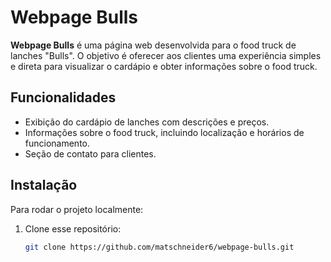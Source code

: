 # Webpage Bulls

**Webpage Bulls** é uma página web desenvolvida para o food truck de lanches "Bulls". O objetivo é oferecer aos clientes uma experiência simples e direta para visualizar o cardápio e obter informações sobre o food truck.

## Funcionalidades

- Exibição do cardápio de lanches com descrições e preços.
- Informações sobre o food truck, incluindo localização e horários de funcionamento.
- Seção de contato para clientes.

## Instalação

Para rodar o projeto localmente:

1. Clone esse repositório:
   ```bash
   git clone https://github.com/matschneider6/webpage-bulls.git
